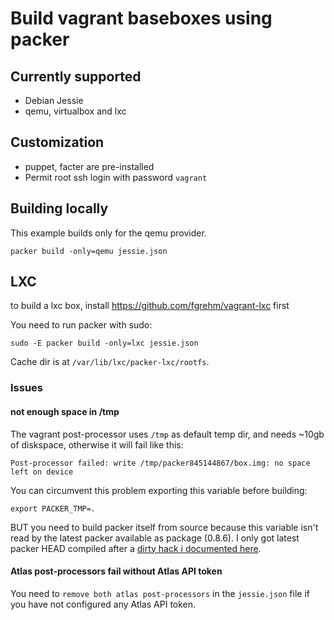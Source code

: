 # Build vagrant baseboxes using packer

## Currently supported

- Debian Jessie
- qemu, virtualbox and lxc

## Customization

- puppet, facter are pre-installed
- Permit root ssh login with password `vagrant`

## Building locally

This example builds only for the qemu provider.

    packer build -only=qemu jessie.json

## LXC

to build a lxc box, install https://github.com/fgrehm/vagrant-lxc first

You need to run packer with sudo:

    sudo -E packer build -only=lxc jessie.json

Cache dir is at `/var/lib/lxc/packer-lxc/rootfs`.


### Issues

#### not enough space in /tmp

The vagrant post-processor uses `/tmp` as default temp dir, and needs ~10gb of diskspace,
otherwise it will fail like this:

    Post-processor failed: write /tmp/packer845144867/box.img: no space left on device

You can circumvent this problem exporting this variable before building:

    export PACKER_TMP=.

BUT you need to build packer itself from source because this variable isn't read by the latest packer available as package (0.8.6).
I only got latest packer HEAD compiled after a [dirty hack i documented here](https://github.com/mitchellh/packer/issues/3086).

#### Atlas post-processors fail without Atlas API token

You need to `remove both atlas post-processors` in the `jessie.json` file if you have not configured any Atlas API token.
